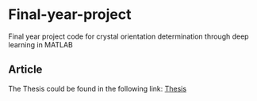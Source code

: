 # Final-year-project
Final year project code for crystal orientation determination through deep learning in MATLAB


## Article

The Thesis could be found in the following link: [Thesis](files/Final_Year_Project_Report.pdf)
